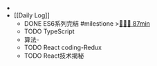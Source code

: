 -
- [[Daily Log]]
	- DONE ES6系列完结 #milestione >[🍅🍅🍅 87min](#agenda-pomo://?t=f-1688099064801-1500%2Cf-1688106101533-1500%2Cf-1688108565081-1500%2Cp-1688110724418-683)
	- TODO TypeScript
	- 算法-
	- TODO React coding-Redux
	- TODO React技术揭秘